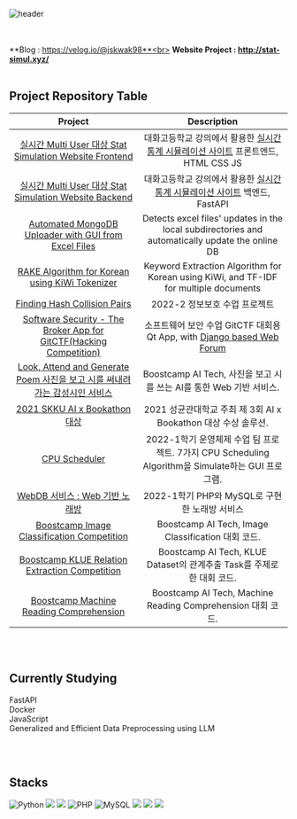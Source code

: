 ![header](https://capsule-render.vercel.app/api?type=rect&text=Works%20I've%20Done&color=gradient&customColorList=2)

<br><br>
**Blog : https://velog.io/@jskwak98**<br>
**Website Project : http://stat-simul.xyz/**
<br><br>

## Project Repository Table

|                           Project                            |                         Description                          |
| :----------------------------------------------------------: | :----------------------------------------------------------: |
| [실시간 Multi User 대상 Stat Simulation Website Frontend](https://github.com/jskwak98/stat_simulator_frontend)| 대화고등학교 강의에서 활용한 [실시간 통계 시뮬레이션 사이트](http://stat-simul.xyz/) 프론트엔드, HTML CSS JS |
| [실시간 Multi User 대상 Stat Simulation Website Backend](https://github.com/jskwak98/stat_simulator_backend)| 대화고등학교 강의에서 활용한 [실시간 통계 시뮬레이션 사이트](http://stat-simul.xyz/) 백엔드, FastAPI |
| [Automated MongoDB Uploader with GUI from Excel Files](https://github.com/jskwak98/MongoDB_Uploader_with_GUI) | Detects excel files' updates in the local subdirectories and automatically update the online DB |
| [RAKE Algorithm for Korean using KiWi Tokenizer](https://github.com/jskwak98/RAKE_Korean) | Keyword Extraction Algorithm for Korean using KiWi, and TF-IDF for multiple documents |
| [Finding Hash Collision Pairs](https://github.com/jskwak98/Info_sec_proj2) | 2022-2 정보보호 수업 프로젝트 |
| [Software Security - The Broker App for GitCTF(Hacking Competition)](https://github.com/MinGeunSong/SoftwareSecurityTeam03_1113) | 소프트웨어 보안 수업 GitCTF 대회용 Qt App, with [Django based Web Forum](https://github.com/jskwak98/Secondhand) |
| [Look, Attend and Generate Poem 사진을 보고 시를 써내려가는 감성시인 서비스](https://github.com/boostcampaitech2/final-project-level3-nlp-08) | Boostcamp AI Tech, 사진을 보고 시를 쓰는 AI를 통한 Web 기반 서비스. |
| [2021 SKKU AI x Bookathon 대상](https://github.com/jskwak98/Bookathon3_Bookie_On_And_On) | 2021 성균관대학교 주최 제 3회 AI x Bookathon 대상 수상 솔루션. |
| [CPU Scheduler](https://github.com/jskwak98/2022-1-OS-12-Term-Project) | 2022-1학기 운영체제 수업 팀 프로젝트. 7가지 CPU Scheduling Algorithm을 Simulate하는 GUI 프로그램. |
| [WebDB 서비스 : Web 기반 노래방](https://github.com/jskwak98/Web_Karaoke) |        2022-1학기 PHP와 MySQL로 구현한 노래방 서비스         |
| [Boostcamp Image Classification Competition](https://github.com/boostcampaitech2/image-classification-level1-30) |      Boostcamp AI Tech, Image Classification 대회 코드.      |
| [Boostcamp KLUE Relation Extraction Competition](https://github.com/boostcampaitech2/klue-level2-nlp-08) | Boostcamp AI Tech, KLUE Dataset의 관계추출 Task를 주제로 한 대회 코드. |
| [Boostcamp Machine Reading Comprehension](https://github.com/boostcampaitech2/mrc-level2-nlp-08) | Boostcamp AI Tech, Machine Reading Comprehension 대회 코드.  |

<br><br>
## Currently Studying
FastAPI<br>
Docker<br>
JavaScript<br>
Generalized and Efficient Data Preprocessing using LLM<br>

<br><br>
## Stacks
<p>
<img alt="Python" src ="https://img.shields.io/badge/Python-3776AB.svg?&logo=Python&logoColor=white"/>
<img src ="https://img.shields.io/badge/PyTorch-EE4C2C.svg?&logo=PyTorch&logoColor=white"/>
<img src = "https://img.shields.io/badge/-HuggingFace-yellow">
<img alt="PHP" src ="https://img.shields.io/badge/PHP-777BB4.svg?&logo=PHP&logoColor=white"/>
<img alt="MySQL" src ="https://img.shields.io/badge/MySQL-4479A1.svg?&logo=MySQL&logoColor=white"/>
<img src = "https://img.shields.io/badge/-Verilog-lightgrey">
<img src = "https://img.shields.io/badge/-Java-orange">
<img src ="https://img.shields.io/badge/Godot-478CBF.svg?&logo=godotengine&logoColor=white">
</p>
